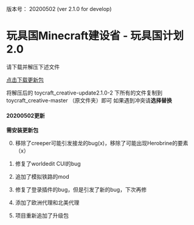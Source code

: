 版本号： 20200502 (ver 2.1.0 for develop)

# 玩具国Minecraft建设省 - 玩具国计划2.0

请下载并解压下述文件

[点击下载更新包](https://github.com/KazukiMan/toycraft_creative/archive/update2.1.0-2.zip)

将解压后的 toycraft_creative-update2.1.0-2 下所有的文件复制到 toycraft_creative-master （原文件夹）即可
如果遇到冲突请<b>选择替换</b>


#### 20200502更新
<b>需安装更新包</b>

0. 移除了creeper可能引发接龙的bug(x)，移除了可能出现Herobrine的要素（x）

1. 修复了worldedit CUI的bug

2. 追加了模拟铁路的mod

3. 修复了登录插件的bug，但是引发了新的bug，下次再修

4. 添加了欧洲代理和北美代理

5. 项目重新追加了升级包
